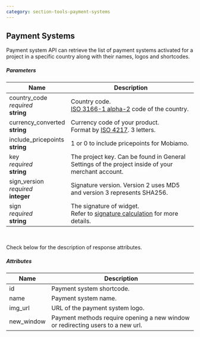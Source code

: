 ```yaml
---
category: section-tools-payment-systems
---
```

## Payment Systems

Payment system API can retrieve the list of payment systems activated for a project in a specific country along with their names, logos and shortcodes.


##### Parameters

| Name | Description|
|---|---|
|country_code<br>*required*<br>**string**| Country code.<br>[ISO 3166-1 alpha-2](https://en.wikipedia.org/wiki/ISO_3166-1_alpha-2#Officially_assigned_code_elements) code of the country.|
|currency_converted<br>**string**| Currency code of your product.<br> Format by [ISO 4217](https://en.wikipedia.org/wiki/ISO_4217#Active_codes). 3 letters.|
|include_pricepoints<br>**string**|1 or 0 to include pricepoints for Mobiamo.|
|key<br>*required*<br>**string**| The project key. Can be found in General Settings of the project inside of your merchant account.|
|sign_version<br>*required*<br>**integer**| Signature version. Version 2 uses MD5 and version 3 represents SHA256.|
|sign<br>*required*<br>**string**| The signature of widget.<br>Refer to [signature calculation](/signature-calculation) for more details.|

<br>

Check below for the description of response attributes. 

##### Attributes

| Name | Description|
|---|---|
|id| Payment system shortcode.|
|name| Payment system name.|
|img_url| URL of the payment system logo.|
|new_window| Payment methods require opening a new window or redirecting users to a new url.|